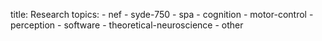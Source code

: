 title: Research
topics:
    - nef
    - syde-750
    - spa
    - cognition
    - motor-control
    - perception
    - software
    - theoretical-neuroscience
    - other

